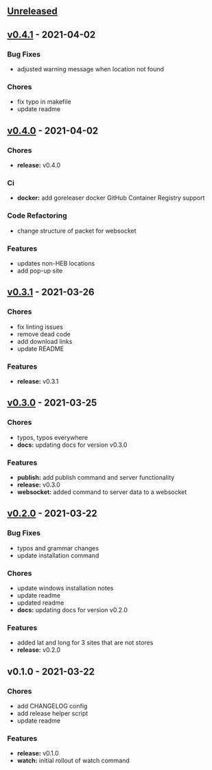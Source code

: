 <a name="unreleased"></a>
## [Unreleased]


<a name="v0.4.1"></a>
## [v0.4.1] - 2021-04-02
### Bug Fixes
- adjusted warning message when location not found

### Chores
- fix typo in makefile
- update readme


<a name="v0.4.0"></a>
## [v0.4.0] - 2021-04-02
### Chores
- **release:** v0.4.0

### Ci
- **docker:** add goreleaser docker GitHub Container Registry support

### Code Refactoring
- change structure of packet for websocket

### Features
- updates non-HEB locations
- add pop-up site


<a name="v0.3.1"></a>
## [v0.3.1] - 2021-03-26
### Chores
- fix linting issues
- remove dead code
- add download links
- update README

### Features
- **release:** v0.3.1


<a name="v0.3.0"></a>
## [v0.3.0] - 2021-03-25
### Chores
- typos, typos everywhere
- **docs:** updating docs for version v0.3.0

### Features
- **publish:** add publish command and server functionality
- **release:** v0.3.0
- **websocket:** added command to server data to a websocket


<a name="v0.2.0"></a>
## [v0.2.0] - 2021-03-22
### Bug Fixes
- typos and grammar changes
- update installation command

### Chores
- update windows installation notes
- update readme
- updated readme
- **docs:** updating docs for version v0.2.0

### Features
- added lat and long for 3 sites that are not stores
- **release:** v0.2.0


<a name="v0.1.0"></a>
## v0.1.0 - 2021-03-22
### Chores
- add CHANGELOG config
- add release helper script
- update readme

### Features
- **release:** v0.1.0
- **watch:** initial rollout of watch command


[Unreleased]: https://github.com/clok/hev-cli/compare/v0.4.1...HEAD
[v0.4.1]: https://github.com/clok/hev-cli/compare/v0.4.0...v0.4.1
[v0.4.0]: https://github.com/clok/hev-cli/compare/v0.3.1...v0.4.0
[v0.3.1]: https://github.com/clok/hev-cli/compare/v0.3.0...v0.3.1
[v0.3.0]: https://github.com/clok/hev-cli/compare/v0.2.0...v0.3.0
[v0.2.0]: https://github.com/clok/hev-cli/compare/v0.1.0...v0.2.0
